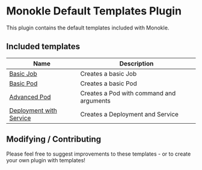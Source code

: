 # Monokle Default Templates Plugin

This plugin contains the default templates included with Monokle.

## Included templates

| Name                                           | Description                              |
|------------------------------------------------|------------------------------------------|
| [Basic Job](job-template)                      | Creates a basic Job                      |
| [Basic Pod](simple-pod-template)               | Creates a basic Pod                      |
| [Advanced Pod](advanced-pod-template)          | Creates a Pod with command and arguments |
| [Deployment with Service](deployment-template) | Creates a Deployment and Service         |


## Modifying / Contributing

Please feel free to suggest improvements to these templates - or to create your own plugin with templates!

